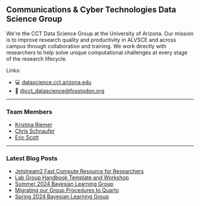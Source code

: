 ## Communications & Cyber Technologies Data Science Group

We're the CCT Data Science Group at the University of Arizona. Our mission is to improve research quality and productivity in ALVSCE and across campus through collaboration and training. We work directly with researchers to help solve unique computational challenges at every stage of the research lifecycle.

Links:

- 💻 [datascience.cct.arizona.edu](https://datascience.cct.arizona.edu/)
- 🐘 [@cct_datascience@fosstodon.org](https://fosstodon.org/@cct_datascience)

----------------------------------------

### Team Members

- [Kristina Riemer](https://github.com/KristinaRiemer)
- [Chris Schnaufer](https://github.com/Chris-Schnaufer)
- [Eric Scott](https://github.com/Aariq)

----------------------------------------

### Latest Blog Posts

<!-- BLOG-POST-LIST:START -->
- [Jetstream2 Fast Compute Resource for Researchers](https://datascience.cct.arizona.edu/news/jetstream2-fast-compute-resource-researchers)
- [Lab Group Handbook Template and Workshop](https://datascience.cct.arizona.edu/news/lab-group-handbook-template-and-workshop)
- [Summer 2024 Bayesian Learning Group](https://datascience.cct.arizona.edu/news/summer-2024-bayesian-learning-group)
- [Migrating our Group Procedures to Quarto](https://datascience.cct.arizona.edu/news/migrating-our-group-procedures-quarto)
- [Spring 2024 Bayesian Learning Group](https://datascience.cct.arizona.edu/news/spring-2024-bayesian-learning-group)
<!-- BLOG-POST-LIST:END -->
